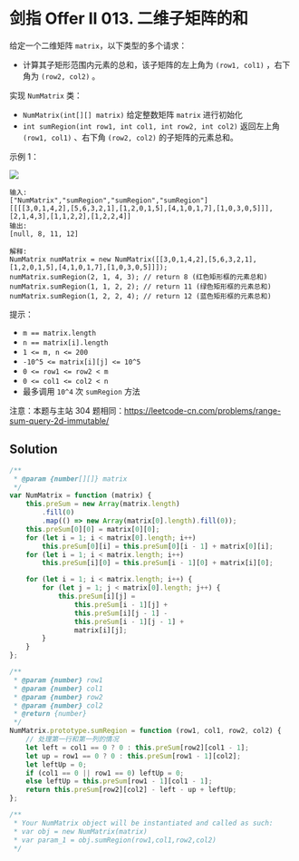 # 剑指 Offer II 013. 二维子矩阵的和

给定一个二维矩阵 `matrix`，以下类型的多个请求：

-   计算其子矩形范围内元素的总和，该子矩阵的左上角为 `(row1, col1)` ，右下角为 `(row2, col2)` 。

实现 `NumMatrix` 类：

-   `NumMatrix(int[][] matrix)` 给定整数矩阵 `matrix` 进行初始化
-   `int sumRegion(int row1, int col1, int row2, int col2)` 返回左上角 `(row1, col1)` 、右下角 `(row2, col2)` 的子矩阵的元素总和。

示例 1：

![](https://pic.leetcode-cn.com/1626332422-wUpUHT-image.png)

```
输入:
["NumMatrix","sumRegion","sumRegion","sumRegion"]
[[[[3,0,1,4,2],[5,6,3,2,1],[1,2,0,1,5],[4,1,0,1,7],[1,0,3,0,5]]],[2,1,4,3],[1,1,2,2],[1,2,2,4]]
输出:
[null, 8, 11, 12]

解释:
NumMatrix numMatrix = new NumMatrix([[3,0,1,4,2],[5,6,3,2,1],[1,2,0,1,5],[4,1,0,1,7],[1,0,3,0,5]]]);
numMatrix.sumRegion(2, 1, 4, 3); // return 8 (红色矩形框的元素总和)
numMatrix.sumRegion(1, 1, 2, 2); // return 11 (绿色矩形框的元素总和)
numMatrix.sumRegion(1, 2, 2, 4); // return 12 (蓝色矩形框的元素总和)
```

提示：

-   `m == matrix.length`
-   `n == matrix[i].length`
-   `1 <= m, n <= 200`
-   `-10^5 <= matrix[i][j] <= 10^5`
-   `0 <= row1 <= row2 < m`
-   `0 <= col1 <= col2 < n`
-   最多调用 `10^4` 次 `sumRegion` 方法

注意：本题与主站 304 题相同：https://leetcode-cn.com/problems/range-sum-query-2d-immutable/

## Solution

```js
/**
 * @param {number[][]} matrix
 */
var NumMatrix = function (matrix) {
    this.preSum = new Array(matrix.length)
        .fill(0)
        .map(() => new Array(matrix[0].length).fill(0));
    this.preSum[0][0] = matrix[0][0];
    for (let i = 1; i < matrix[0].length; i++)
        this.preSum[0][i] = this.preSum[0][i - 1] + matrix[0][i];
    for (let i = 1; i < matrix.length; i++)
        this.preSum[i][0] = this.preSum[i - 1][0] + matrix[i][0];

    for (let i = 1; i < matrix.length; i++) {
        for (let j = 1; j < matrix[0].length; j++) {
            this.preSum[i][j] =
                this.preSum[i - 1][j] +
                this.preSum[i][j - 1] -
                this.preSum[i - 1][j - 1] +
                matrix[i][j];
        }
    }
};

/**
 * @param {number} row1
 * @param {number} col1
 * @param {number} row2
 * @param {number} col2
 * @return {number}
 */
NumMatrix.prototype.sumRegion = function (row1, col1, row2, col2) {
    // 处理第一行和第一列的情况
    let left = col1 == 0 ? 0 : this.preSum[row2][col1 - 1];
    let up = row1 == 0 ? 0 : this.preSum[row1 - 1][col2];
    let leftUp = 0;
    if (col1 == 0 || row1 == 0) leftUp = 0;
    else leftUp = this.preSum[row1 - 1][col1 - 1];
    return this.preSum[row2][col2] - left - up + leftUp;
};

/**
 * Your NumMatrix object will be instantiated and called as such:
 * var obj = new NumMatrix(matrix)
 * var param_1 = obj.sumRegion(row1,col1,row2,col2)
 */
```
